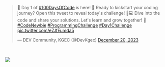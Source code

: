 <blockquote class="twitter-tweet"><p lang="en" dir="ltr">🚀 Day 1 of <a href="https://twitter.com/hashtag/100DaysOfCode?src=hash&amp;ref_src=twsrc%5Etfw">#100DaysOfCode</a> is here! 🌟 Ready to kickstart your coding journey? Open this tweet to reveal today&#39;s challenge! 🤔💻 Dive into the code and share your solutions. Let&#39;s learn and grow together! 🚀 <a href="https://twitter.com/hashtag/CodeNewbie?src=hash&amp;ref_src=twsrc%5Etfw">#CodeNewbie</a> <a href="https://twitter.com/hashtag/ProgrammingChallenge?src=hash&amp;ref_src=twsrc%5Etfw">#ProgrammingChallenge</a> <a href="https://twitter.com/hashtag/Day1Challenge?src=hash&amp;ref_src=twsrc%5Etfw">#Day1Challenge</a> <a href="https://t.co/e7JfEumda5">pic.twitter.com/e7JfEumda5</a></p>&mdash; DEV Community, KGEC (@DevKgec) <a href="https://twitter.com/DevKgec/status/1737365753257435330?ref_src=twsrc%5Etfw">December 20, 2023</a></blockquote> <script async src="https://platform.twitter.com/widgets.js" charset="utf-8"></script>
<br><br>
<a href="https://twitter.com/DevKgec/status/1737365753257435330"><img src="https://pbs.twimg.com/media/GBxbuj-XYAAOinp?format=jpg&name=small" align="middle"> </a>
